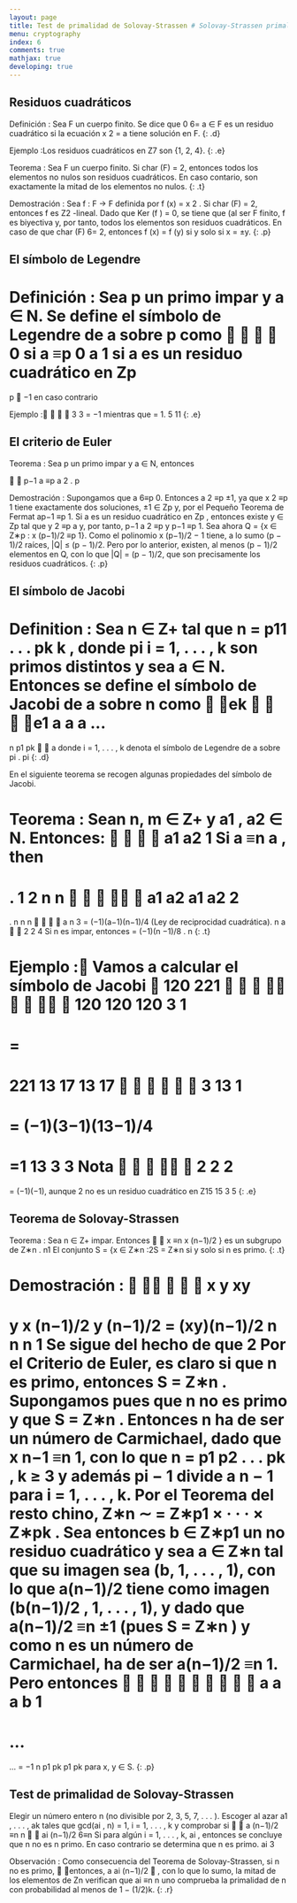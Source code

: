 ```yaml
---
layout: page
title: Test de primalidad de Solovay-Strassen # Solovay-Strassen primality test
menu: cryptography
index: 6
comments: true
mathjax: true
developing: true
---
```


## Residuos cuadráticos

Definición
: Sea F un cuerpo finito. Se dice que 0 6= a ∈ F es un residuo cuadrático si la ecuación
x 2 = a tiene solución en F.
{: .d}

Ejemplo
:Los residuos cuadráticos en Z7 son {1, 2, 4}.
{: .e}

Teorema
: Sea F un cuerpo finito. Si char (F) = 2, entonces todos los elementos no nulos son residuos cuadráticos. En caso contario, son exactamente la mitad de los elementos no nulos.
{: .t}

Demostración
: Sea f : F → F definida por f (x) = x 2 . Si char (F) = 2, entonces f es Z2 -lineal. Dado
que Ker (f ) = 0, se tiene que (al ser F finito, f es biyectiva y, por tanto, todos los
elementos son residuos cuadráticos.
En caso de que char (F) 6= 2, entonces f (x) = f (y) si y solo si x = ±y.
{: .p}

## El sı́mbolo de Legendre

Definición
: Sea p un primo impar y a ∈ N. Se define el sı́mbolo de Legendre de a sobre p como

   0 si a ≡p 0
a
1 si a es un residuo cuadrático en Zp
=
p

−1
en caso contrario

Ejemplo
: 
 
3
3
= −1 mientras que
= 1.
5
11
{: .e}

## El criterio de Euler

Teorema
: Sea p un primo impar y a ∈ N, entonces

 
p−1
a
≡p a 2 .
p

Demostración
: Supongamos que a 6≡p 0. Entonces a 2 ≡p ±1, ya que x 2 ≡p 1 tiene exactamente
dos soluciones, ±1 ∈ Zp y, por el Pequeño Teorema de Fermat ap−1 ≡p 1. Si a es un
residuo cuadrático en Zp , entonces existe y ∈ Zp tal que y 2 ≡p a y, por tanto,
p−1
a 2 ≡p y p−1 ≡p 1.
Sea ahora Q = {x ∈ Z∗p : x (p−1)/2 ≡p 1}. Como el polinomio x (p−1)/2 − 1 tiene, a lo
sumo (p − 1)/2 raı́ces, |Q| ≤ (p − 1)/2. Pero por lo anterior, existen, al menos
(p − 1)/2 elementos en Q, con lo que |Q| = (p − 1)/2, que son precisamente los
residuos cuadráticos.
{: .p}

## El sı́mbolo de Jacobi

Definition
: Sea n ∈ Z+ tal que n = p11 . . . pk k , donde pi i = 1, . . . , k son primos distintos y sea
a ∈ N. Entonces se define el sı́mbolo de Jacobi de a sobre n como
 ek
   e1
a
a
a
...
=
n
p1
pk
 
a
donde
i = 1, . . . , k denota el sı́mbolo de Legendre de a sobre pi .
pi
{: .d}

En el siguiente teorema se recogen algunas propiedades del símbolo de Jacobi.

Teorema
: Sean n, m ∈ Z+ y a1 , a2 ∈ N. Entonces:
   
a1
a2
1 Si a ≡n a , then
=
.
1
2
n
n

   
a1 a2
a1
a2
2
=
.
n
n
n
 
 
a
n
3
= (−1)(a−1)(n−1)/4
(Ley de reciprocidad cuadrática).
n
a
 
2
2
4 Si n es impar, entonces
= (−1)(n −1)/8 .
n
{: .t}

Ejemplo
:
Vamos a calcular el sı́mbolo de Jacobi

120
221

 

   
120
120
120
3
1
=
=
=
221
13
17
13
17
 
   
3
13
1
=
= (−1)(3−1)(13−1)/4
=
=1
13
3
3
Nota
    
2
2
2
=
= (−1)(−1), aunque 2 no es un residuo cuadrático en Z15
15
3
5
{: .e}

## Teorema de Solovay-Strassen

Teorema
: Sea n ∈ Z+ impar. Entonces
 
x
≡n x (n−1)/2 } es un subgrupo de Z∗n .
n1 El conjunto S = {x ∈ Z∗n :2S = Z∗n si y solo si n es primo.
{: .t}

Demostración
:     
x
y
xy
=
y x (n−1)/2 y (n−1)/2 = (xy)(n−1)/2
n
n
n
1
Se sigue del hecho de que
2
Por el Criterio de Euler, es claro si que n es primo, entonces S = Z∗n .
Supongamos pues que n no es primo y que S = Z∗n . Entonces n ha de ser un
número de Carmichael, dado que x n−1 ≡n 1, con lo que n = p1 p2 . . . pk , k ≥ 3 y
además pi − 1 divide a n − 1 para i = 1, . . . , k. Por el Teorema del resto chino,
Z∗n ∼
= Z∗p1 × · · · × Z∗pk . Sea entonces b ∈ Z∗p1 un no residuo cuadrático y sea
a ∈ Z∗n tal que su imagen sea (b, 1, . . . , 1), con lo que a(n−1)/2 tiene como
imagen (b(n−1)/2 , 1, . . . , 1), y dado que a(n−1)/2 ≡n ±1 (pues S = Z∗n ) y como n
es un número de Carmichael, ha de ser a(n−1)/2 ≡n 1. Pero entonces
   
   
 
a
a
a
b
1
=
...
=
...
= −1
n
p1
pk
p1
pk
para x, y ∈ S.
{: .p}

## Test de primalidad de Solovay-Strassen

Elegir un número entero n (no divisible por 2, 3, 5, 7, . . . ).
Escoger al azar
a1 , . . . , ak tales que gcd(ai , n) = 1, i = 1, . . . , k y comprobar si
 
a
(n−1)/2
≡n
n
 
ai
(n−1)/2
6≡n
Si para algún i = 1, . . . , k, ai
, entonces se concluye que n no es
n
primo. En caso contrario se determina que n es primo.
ai
3

Observación
: Como consecuencia del Teorema de Solovay-Strassen, si n no es primo,
 entonces, a
ai
(n−1)/2
∗
, con lo que
lo sumo, la mitad de los elementos de Zn verifican que ai
≡n
n
uno comprueba la primalidad de n con probabilidad al menos de 1 − (1/2)k.
{: .r}